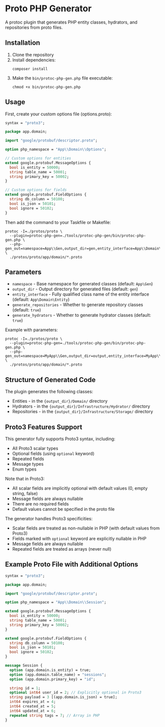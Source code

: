 # Proto PHP Generator

A protoc plugin that generates PHP entity classes, hydrators, and repositories from proto files.

## Installation

1. Clone the repository
2. Install dependencies:
   ```
   composer install
   ```
3. Make the `bin/protoc-php-gen.php` file executable:
   ```
   chmod +x bin/protoc-php-gen.php
   ```

## Usage

First, create your custom options file (options.proto):

```protobuf
syntax = "proto3";

package app.domain;

import "google/protobuf/descriptor.proto";

option php_namespace = "App\\Domain\\Options";

// Custom options for entities
extend google.protobuf.MessageOptions {
  bool is_entity = 50000;
  string table_name = 50001;
  string primary_key = 50002;
}

// Custom options for fields
extend google.protobuf.FieldOptions {
  string db_column = 50100;
  bool is_json = 50101;
  bool ignore = 50102;
}
```

Then add the command to your Taskfile or Makefile:

```
protoc -I=./protos/proto \
  --plugin=protoc-php-gen=./tools/protoc-php-gen/bin/protoc-php-gen.php \
  --php-gen_out=namespace=App\\Gen,output_dir=gen,entity_interface=App\\Domain\\Entity \
  ./protos/proto/app/domain/*.proto
```

## Parameters

- `namespace` - Base namespace for generated classes (default: `App\Gen`)
- `output_dir` - Output directory for generated files (default: `gen`)
- `entity_interface` - Fully qualified class name of the entity interface (default: `App\Domain\Entity`)
- `generate_repositories` - Whether to generate repository classes (default: `true`)
- `generate_hydrators` - Whether to generate hydrator classes (default: `true`)

Example with parameters:

```
protoc -I=./protos/proto \
  --plugin=protoc-php-gen=./tools/protoc-php-gen/bin/protoc-php-gen.php \
  --php-gen_out=namespace=MyApp\\Gen,output_dir=output,entity_interface=MyApp\\Domain\\EntityInterface,generate_repositories=true,generate_hydrators=true \
  ./protos/proto/app/domain/*.proto
```

## Structure of Generated Code

The plugin generates the following classes:

- Entities - in the `{output_dir}/Domain/` directory
- Hydrators - in the `{output_dir}/Infrastructure/Hydrator/` directory
- Repositories - in the `{output_dir}/Infrastructure/Storage/` directory

## Proto3 Features Support

This generator fully supports Proto3 syntax, including:
- All Proto3 scalar types
- Optional fields (using `optional` keyword)
- Repeated fields
- Message types
- Enum types

Note that in Proto3:
- All scalar fields are implicitly optional with default values (0, empty string, false)
- Message fields are always nullable
- There are no required fields
- Default values cannot be specified in the proto file

The generator handles Proto3 specificities:
- Scalar fields are treated as non-nullable in PHP (with default values from Proto3)
- Fields marked with `optional` keyword are explicitly nullable in PHP
- Message fields are always nullable
- Repeated fields are treated as arrays (never null)

## Example Proto File with Additional Options

```protobuf
syntax = "proto3";

package app.domain;

import "google/protobuf/descriptor.proto";

option php_namespace = "App\\Domain\\Session";

extend google.protobuf.MessageOptions {
  bool is_entity = 50000;
  string table_name = 50001;
  string primary_key = 50002;
}

extend google.protobuf.FieldOptions {
  string db_column = 50100;
  bool is_json = 50101;
  bool ignore = 50102;
}

message Session {
  option (app.domain.is_entity) = true;
  option (app.domain.table_name) = "sessions";
  option (app.domain.primary_key) = "id";

  string id = 1;
  optional int64 user_id = 2; // Explicitly optional in Proto3
  string payload = 3 [(app.domain.is_json) = true];
  int64 expires_at = 4;
  int64 created_at = 5;
  int64 updated_at = 6;
  repeated string tags = 7; // Array in PHP
}
```
